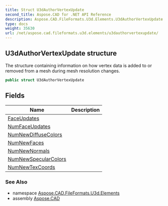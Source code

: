 ```yaml
---
title: Struct U3dAuthorVertexUpdate
second_title: Aspose.CAD for .NET API Reference
description: Aspose.CAD.FileFormats.U3d.Elements.U3dAuthorVertexUpdate struct. The structure containing information on how vertex data is added to or removed from a mesh during mesh resolution changes
type: docs
weight: 35630
url: /net/aspose.cad.fileformats.u3d.elements/u3dauthorvertexupdate/
---
```

## U3dAuthorVertexUpdate structure

The structure containing information on how vertex data is added to or removed from a mesh during mesh resolution changes.

```csharp
public struct U3dAuthorVertexUpdate
```

## Fields

| Name | Description |
| --- | --- |
| [FaceUpdates](../../aspose.cad.fileformats.u3d.elements/u3dauthorvertexupdate/faceupdates/) |  |
| [NumFaceUpdates](../../aspose.cad.fileformats.u3d.elements/u3dauthorvertexupdate/numfaceupdates/) |  |
| [NumNewDiffuseColors](../../aspose.cad.fileformats.u3d.elements/u3dauthorvertexupdate/numnewdiffusecolors/) |  |
| [NumNewFaces](../../aspose.cad.fileformats.u3d.elements/u3dauthorvertexupdate/numnewfaces/) |  |
| [NumNewNormals](../../aspose.cad.fileformats.u3d.elements/u3dauthorvertexupdate/numnewnormals/) |  |
| [NumNewSpecularColors](../../aspose.cad.fileformats.u3d.elements/u3dauthorvertexupdate/numnewspecularcolors/) |  |
| [NumNewTexCoords](../../aspose.cad.fileformats.u3d.elements/u3dauthorvertexupdate/numnewtexcoords/) |  |

### See Also

* namespace [Aspose.CAD.FileFormats.U3d.Elements](../../aspose.cad.fileformats.u3d.elements/)
* assembly [Aspose.CAD](../../)


